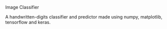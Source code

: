 Image Classifier

A handwritten-digits classifier and predictor made using numpy, matplotlib, tensorflow and keras.

